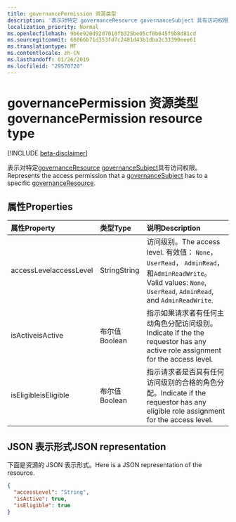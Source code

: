 ```yaml
---
title: governancePermission 资源类型
description: '表示对特定 governanceResource governanceSubject 具有访问权限。  '
localization_priority: Normal
ms.openlocfilehash: 9b6e920d92d7010fb325be05cf0b645f9b8d81cd
ms.sourcegitcommit: 66066b71d353fd7c2481d43b1dba2c33390eee61
ms.translationtype: MT
ms.contentlocale: zh-CN
ms.lasthandoff: 01/26/2019
ms.locfileid: "29570720"
---
```

# <a name="governancepermission-resource-type"></a><span data-ttu-id="a5c71-103">governancePermission 资源类型</span><span class="sxs-lookup"><span data-stu-id="a5c71-103">governancePermission resource type</span></span>

[!INCLUDE [beta-disclaimer](../../includes/beta-disclaimer.md)]

<span data-ttu-id="a5c71-104">表示对特定[governanceResource](../resources/governanceresource.md) [governanceSubject](../resources/governancesubject.md)具有访问权限。</span><span class="sxs-lookup"><span data-stu-id="a5c71-104">Represents the access permission that a [governanceSubject](../resources/governancesubject.md) has to a specific [governanceResource](../resources/governanceresource.md).</span></span>  


## <a name="properties"></a><span data-ttu-id="a5c71-105">属性</span><span class="sxs-lookup"><span data-stu-id="a5c71-105">Properties</span></span>
| <span data-ttu-id="a5c71-106">属性</span><span class="sxs-lookup"><span data-stu-id="a5c71-106">Property</span></span>     | <span data-ttu-id="a5c71-107">类型</span><span class="sxs-lookup"><span data-stu-id="a5c71-107">Type</span></span>   |<span data-ttu-id="a5c71-108">说明</span><span class="sxs-lookup"><span data-stu-id="a5c71-108">Description</span></span>|
|:---------------|:--------|:----------|
|<span data-ttu-id="a5c71-109">accessLevel</span><span class="sxs-lookup"><span data-stu-id="a5c71-109">accessLevel</span></span>|<span data-ttu-id="a5c71-110">String</span><span class="sxs-lookup"><span data-stu-id="a5c71-110">String</span></span>|<span data-ttu-id="a5c71-111">访问级别。</span><span class="sxs-lookup"><span data-stu-id="a5c71-111">The access level.</span></span> <span data-ttu-id="a5c71-112">有效值： ``None``， ``UserRead``， ``AdminRead``，和``AdminReadWrite``。</span><span class="sxs-lookup"><span data-stu-id="a5c71-112">Valid values: ``None``, ``UserRead``, ``AdminRead``, and ``AdminReadWrite``.</span></span>|
|<span data-ttu-id="a5c71-113">isActive</span><span class="sxs-lookup"><span data-stu-id="a5c71-113">isActive</span></span>|<span data-ttu-id="a5c71-114">布尔值</span><span class="sxs-lookup"><span data-stu-id="a5c71-114">Boolean</span></span>|<span data-ttu-id="a5c71-115">指示如果请求者有任何主动角色分配访问级别。</span><span class="sxs-lookup"><span data-stu-id="a5c71-115">Indicate if the the requestor has any active role assignment for the access level.</span></span>|
|<span data-ttu-id="a5c71-116">isEligible</span><span class="sxs-lookup"><span data-stu-id="a5c71-116">isEligible</span></span>|<span data-ttu-id="a5c71-117">布尔值</span><span class="sxs-lookup"><span data-stu-id="a5c71-117">Boolean</span></span>|<span data-ttu-id="a5c71-118">指示请求者是否具有任何访问级别的合格的角色分配。</span><span class="sxs-lookup"><span data-stu-id="a5c71-118">Indicate if the requestor has any eligible role assignment for the access level.</span></span>|

## <a name="json-representation"></a><span data-ttu-id="a5c71-119">JSON 表示形式</span><span class="sxs-lookup"><span data-stu-id="a5c71-119">JSON representation</span></span>

<span data-ttu-id="a5c71-120">下面是资源的 JSON 表示形式。</span><span class="sxs-lookup"><span data-stu-id="a5c71-120">Here is a JSON representation of the resource.</span></span>

<!-- {
  "blockType": "resource",
  "optionalProperties": [

  ],
  "@odata.type": "microsoft.graph.governancePermission"
}-->
```json
{
  "accessLevel": "String",
  "isActive": true,
  "isEligible": true
}

```
<!--
{
  "type": "#page.annotation",
  "suppressions": [
    "Error: /api-reference/beta/resources/governancepermission.md:\r\n      Exception processing links.\r\n    System.ArgumentException: Link Definition was null. Link text: !INCLUDE [beta-disclaimer](../../includes/beta-disclaimer.md)\r\n      at ApiDoctor.Validation.DocFile.get_LinkDestinations()\r\n      at ApiDoctor.Validation.DocSet.ValidateLinks(Boolean includeWarnings, String[] relativePathForFiles, IssueLogger issues, Boolean requireFilenameCaseMatch, Boolean printOrphanedFiles)"
  ]
}
-->
